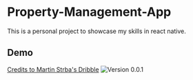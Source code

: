 # Property-Management-App
This is a personal project to showcase my skills in react native.

## Demo ##
[Credits to Martin Strba's Dribble](https://dribbble.com/shots/11302293-Property-Management-App/attachments/2912385?mode=media)
![Version 0.0.1](<img src="demo/appv0.0.1.gif"  width="100" >)